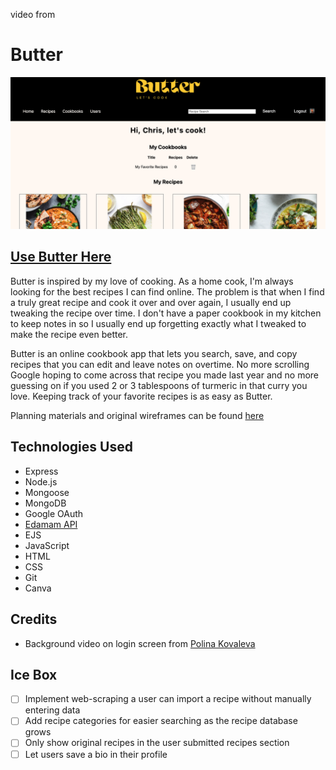 video from 
# Butter
![Butter screenshot](./public/assets/butter-screenshot.png)

## [Use Butter Here](https://butterapp.fly.dev/)

Butter is inspired by my love of cooking. As a home cook, I'm always looking for the best recipes I can find online. The problem is that when I find a truly great recipe and cook it over and over again, I usually end up tweaking the recipe over time. I don't have a paper cookbook in my kitchen to keep notes in so I usually end up forgetting exactly what I tweaked to make the recipe even better.

Butter is an online cookbook app that lets you search, save, and copy recipes that you can edit and leave notes on overtime. No more scrolling Google hoping to come across that recipe you made last year and no more guessing on if you used 2 or 3 tablespoons of turmeric in that curry you love. Keeping track of your favorite recipes is as easy as Butter.

Planning materials and original wireframes can be found [here](https://trello.com/b/l3p04IWp/butter-project-plan)

## Technologies Used
* Express
* Node.js
* Mongoose
* MongoDB
* Google OAuth
* [Edamam API](https://www.edamam.com/)
* EJS
* JavaScript
* HTML
* CSS
* Git
* Canva

## Credits
* Background video on login screen from [Polina Kovaleva](https://www.pexels.com/@polina-kovaleva/ )

## Ice Box
- [ ] Implement web-scraping a user can import a recipe without manually entering data
- [ ] Add recipe categories for easier searching as the recipe database grows
- [ ] Only show original recipes in the user submitted recipes section
- [ ] Let users save a bio in their profile
